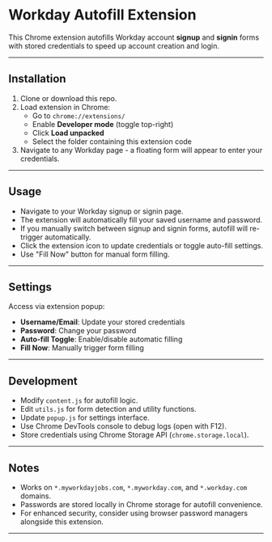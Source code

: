 # Workday Autofill Extension
This Chrome extension autofills Workday account **signup** and **signin** forms with stored credentials to speed up account creation and login.

---

## Installation
1. Clone or download this repo.
2. Load extension in Chrome:
   - Go to `chrome://extensions/`
   - Enable **Developer mode** (toggle top-right)
   - Click **Load unpacked**
   - Select the folder containing this extension code
3. Navigate to any Workday page - a floating form will appear to enter your credentials.

---

## Usage
- Navigate to your Workday signup or signin page.
- The extension will automatically fill your saved username and password.
- If you manually switch between signup and signin forms, autofill will re-trigger automatically.
- Click the extension icon to update credentials or toggle auto-fill settings.
- Use "Fill Now" button for manual form filling.

---

## Settings
Access via extension popup:
- **Username/Email**: Update your stored credentials
- **Password**: Change your password
- **Auto-fill Toggle**: Enable/disable automatic filling
- **Fill Now**: Manually trigger form filling

---

## Development
- Modify `content.js` for autofill logic.
- Edit `utils.js` for form detection and utility functions.
- Update `popup.js` for settings interface.
- Use Chrome DevTools console to debug logs (open with F12).
- Store credentials using Chrome Storage API (`chrome.storage.local`).

---

## Notes
- Works on `*.myworkdayjobs.com`, `*.myworkday.com`, and `*.workday.com` domains.
- Passwords are stored locally in Chrome storage for autofill convenience.
- For enhanced security, consider using browser password managers alongside this extension.
---
